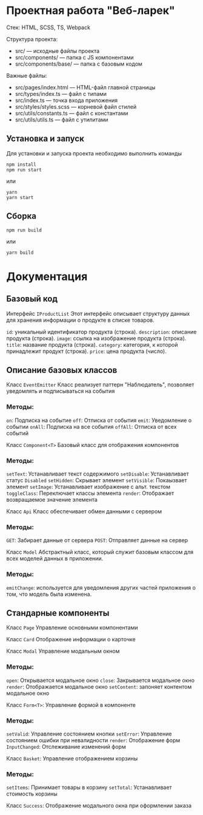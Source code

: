 # Проектная работа "Веб-ларек"

Стек: HTML, SCSS, TS, Webpack

Структура проекта:
- src/ — исходные файлы проекта
- src/components/ — папка с JS компонентами
- src/components/base/ — папка с базовым кодом

Важные файлы:
- src/pages/index.html — HTML-файл главной страницы
- src/types/index.ts — файл с типами
- src/index.ts — точка входа приложения
- src/styles/styles.scss — корневой файл стилей
- src/utils/constants.ts — файл с константами
- src/utils/utils.ts — файл с утилитами

## Установка и запуск
Для установки и запуска проекта необходимо выполнить команды

```
npm install
npm run start
```

или

```
yarn
yarn start
```
## Сборка

```
npm run build
```

или

```
yarn build
```

# Документация
## Базовый код ##

Интерфейс `IProductList`
Этот интерфейс описывает структуру данных для хранения информации о продукте в списке товаров.

`id`: уникальный идентификатор продукта (строка).
`description`: описание продукта (строка).
`image`: ссылка на изображение продукта (строка).
`title`: название продукта (строка).
`category`: категория, к которой принадлежит продукт (строка).
`price`: цена продукта (число).

## Описание базовых классов ##

Класс `EventEmitter`
Класс реализует паттерн "Наблюдатель", позволяет уведомлять и подписываться на события

### Методы: ###
  `on`: Подписка на событие
  `off`: Отписка от события
  `emit`: Уведомление о событии
  `onAll`: Подписка на все события
  `offAll`: Отписка от всех событий

Класс `Component<T>`
Базовый класс для отображения компонентов

### Методы: ###
  `setText`: Устанавливает текст содержимого
  `setDisable`: Устанавливает статус `Disabled`
  `setHidden`: Скрывает элемент
  `setVisible`: Покаызвает элемент
  `setImage`: Устанавливает изображение с альт. текстом
  `toggleClass`: Переключает классы элемента
  `render`: Отображает возвращаемое значение элемента

Класс `Api`
Класс обеспечивает обмен данными с сервером

### Методы: ###
  `GET`: Забирает данные от сервера
  `POST`: Отправляет данные на сервер

Класс `Model`
Абстрактный класс, который служит базовым классом для всех моделей данных в приложении.

### Методы: ###
  `emitChange`: используется для уведомления других частей приложения о том, что модель была изменена.

## Стандарные компоненты ##

Класс `Page`
Управление основными компонентами

Класс `Card`
Отображение информации о карточке

Класс `Modal`
Управление модальным окном

### Методы: ###
  `open`: Открывается модальное окно
  `close`: Закрывается модальное окно
  `render`: Отображается модальное окно
  `setContent`: запоняет контентом модальное окно

Класс `Form<T>`:
Управление формой в компоненте

### Методы: ###
  `setValid`: Управление состоянием кнопки
  `setError`: Управление состоянием ошибки при невалидности
  `render`: Отображение форм
  `InputChanged`: Отслеживание изменений форм

Класс `Basket`:
Управление отображением корзины

### Методы: ###
  `setItems`: Принимает товары в корзину
  `setTotal`: Устанавливает стоимость корзины

Класс `Success`:
Отображение модального окна при оформлении заказа
